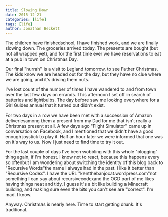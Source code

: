 ```yaml
---
title: Slowing Down
date: 2015-12-21
categories: [life]
tags: [life]
author: Jonathan Beckett
---
```


The children have finishedschool, I have finished work, and we are finally slowing down. The groceries arrived today. The presents are bought (but not all wrapped yet), and for the first time ever we have reservations to eat at a pub in town on Christmas Day.

Our final "hurrah" is a visit to Legland tomorrow, to see Father Christmas. The kids know we are headed out for the day, but they have no clue where we are going, and it's driving them nuts.

I've lost count of the number of times I have wandered to and from town over the last few days on errands. This afternoon I set off in search of batteries and lightbulbs. The day before saw me looking everywhere for a Girl Guides annual that it turned out didn't exist.

For two days in a row we have been met with a succession of Amazon deliveriesamong them a present from my Dad for me that isn't really a Christmas present at all. A few days ago "Flight Simulator" came up in conversation on Facebook, and I mentioned that we didn't have a good enough joystick to play it. Half an hour later we were informed that one was on it's way to us. Now I just need to find time to try it out.

For the last couple of days I've been wobbling with this whole "blogging" thing again, if I'm honest. I know not to react, because this happens every so oftenbut I am wondering about switching the identity of this blog back to "Recursive Words"the name I always had in the past. I like it better than "Recursive Codex". I have the URL "kentthebanjocat.wordpress.com"not something I can say about recursivecodexand the OCD part of me likes having things neat and tidy. I guess it's a bit like building a Minecraft building, and making sure even the bits you can't see are "correct". I'm mad. I know.

Anyway. Christmas is nearly here. Time to start getting drunk. It's traditional.
